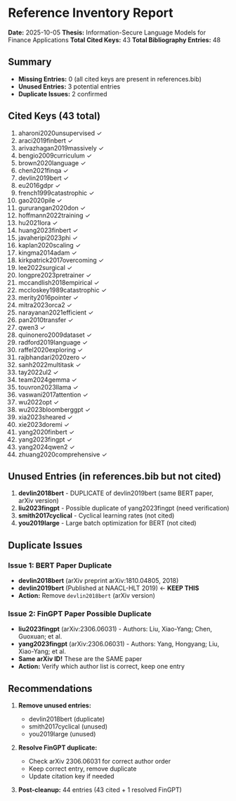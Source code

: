 # Reference Inventory Report

**Date:** 2025-10-05
**Thesis:** Information-Secure Language Models for Finance Applications
**Total Cited Keys:** 43
**Total Bibliography Entries:** 48

## Summary

- **Missing Entries:** 0 (all cited keys are present in references.bib)
- **Unused Entries:** 3 potential entries
- **Duplicate Issues:** 2 confirmed

## Cited Keys (43 total)

1. aharoni2020unsupervised ✓
2. araci2019finbert ✓
3. arivazhagan2019massively ✓
4. bengio2009curriculum ✓
5. brown2020language ✓
6. chen2021finqa ✓
7. devlin2019bert ✓
8. eu2016gdpr ✓
9. french1999catastrophic ✓
10. gao2020pile ✓
11. gururangan2020don ✓
12. hoffmann2022training ✓
13. hu2021lora ✓
14. huang2023finbert ✓
15. javaheripi2023phi ✓
16. kaplan2020scaling ✓
17. kingma2014adam ✓
18. kirkpatrick2017overcoming ✓
19. lee2022surgical ✓
20. longpre2023pretrainer ✓
21. mccandlish2018empirical ✓
22. mccloskey1989catastrophic ✓
23. merity2016pointer ✓
24. mitra2023orca2 ✓
25. narayanan2021efficient ✓
26. pan2010transfer ✓
27. qwen3 ✓
28. quinonero2009dataset ✓
29. radford2019language ✓
30. raffel2020exploring ✓
31. rajbhandari2020zero ✓
32. sanh2022multitask ✓
33. tay2022ul2 ✓
34. team2024gemma ✓
35. touvron2023llama ✓
36. vaswani2017attention ✓
37. wu2022opt ✓
38. wu2023bloomberggpt ✓
39. xia2023sheared ✓
40. xie2023doremi ✓
41. yang2020finbert ✓
42. yang2023fingpt ✓
43. yang2024qwen2 ✓
44. zhuang2020comprehensive ✓

## Unused Entries (in references.bib but not cited)

1. **devlin2018bert** - DUPLICATE of devlin2019bert (same BERT paper, arXiv version)
2. **liu2023fingpt** - Possible duplicate of yang2023fingpt (need verification)
3. **smith2017cyclical** - Cyclical learning rates (not cited)
4. **you2019large** - Large batch optimization for BERT (not cited)

## Duplicate Issues

### Issue 1: BERT Paper Duplicate
- **devlin2018bert** (arXiv preprint arXiv:1810.04805, 2018)
- **devlin2019bert** (Published at NAACL-HLT 2019) ← **KEEP THIS**
- **Action:** Remove `devlin2018bert` (arXiv version)

### Issue 2: FinGPT Paper Possible Duplicate
- **liu2023fingpt** (arXiv:2306.06031) - Authors: Liu, Xiao-Yang; Chen, Guoxuan; et al.
- **yang2023fingpt** (arXiv:2306.06031) - Authors: Yang, Hongyang; Liu, Xiao-Yang; et al.
- **Same arXiv ID!** These are the SAME paper
- **Action:** Verify which author list is correct, keep one entry

## Recommendations

1. **Remove unused entries:**
   - devlin2018bert (duplicate)
   - smith2017cyclical (unused)
   - you2019large (unused)

2. **Resolve FinGPT duplicate:**
   - Check arXiv 2306.06031 for correct author order
   - Keep correct entry, remove duplicate
   - Update citation key if needed

3. **Post-cleanup:** 44 entries (43 cited + 1 resolved FinGPT)
